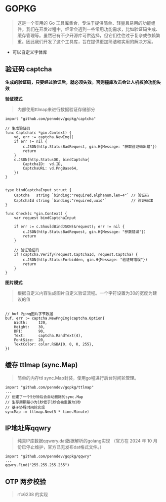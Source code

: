 # GOPKG

> 这是一个实用的 Go 工具库集合，专注于提供简单、轻量且易用的功能组件。我们在开发过程中，经常会遇到一些常用功能需求，比如验证码生成、缓存管理等。虽然已有不少开源库可供选择，但它们往往过于复杂或依赖繁重。因此我们开发了这个工具库，旨在提供更加简洁和实用的解决方案。

- 可以自定义字体库

## 验证码 captcha

**生成的验证码，只要经过验证后，就必须失效。否则撞库攻击会让人机校验功能失效**

**验证模式**
> 内部使用ttlmap来进行数据验证存储部分

```golang
import "github.com/penndev/gopkg/captcha"

// 生成验证码
func Captcha(c *gin.Context) {
	vd, err := captcha.NewImg()
	if err != nil {
		c.JSON(http.StatusBadRequest, gin.H{Message: "获取验证码出错"})
		return
	}
	c.JSON(http.StatusOK, bindCaptcha{
		CaptchaID:  vd.ID,
		CaptchaURL: vd.PngBase64,
	})
}


type bindCaptchaInput struct {
	Captcha   string `binding:"required,alphanum,len=4"` // 验证码
	CaptchaId string `binding:"required,uuid"`           // 验证码ID
}

func Check(c *gin.Context) {
	var request bindCaptchaInput

	if err := c.ShouldBindJSON(&request); err != nil {
		c.JSON(http.StatusBadRequest, gin.H{Message: "参数错误"})
		return
	}

	// 验证验证码
	if !captcha.Verify(request.CaptchaId, request.Captcha) {
		c.JSON(http.StatusForbidden, gin.H{Message: "验证码错误"})
		return
	}
}

```

**图片模式** 

> 根据自定义内容生成图片自定义验证流程。一个字符设置为30的宽度为建议的值

```golang

// buf 为png图片字节数据
buf, err := captcha.NewPngImg(captcha.Option{
    Width:     120,
    Height:    30,
    DPI:       90,
    Text:      captcha.RandText(4),
    FontSize:  20,
    TextColor: color.RGBA{0, 0, 0, 255},
})

```

## 缓存 ttlmap (sync.Map)
> 简单的内存ttl sync.Map封装，使用go程进行后台时间轮管理。


```golang
import "github.com/penndev/gopkg/ttlmap"
...
// 创建了一个5分钟后会自动删除的sync.Map
// 生存周期最小为1秒低于1秒会被重置为1秒
// 基于协程时间轮实现
syncMap := ttlmap.New(5 * time.Minute)
```

## IP地址库qqwry
> 纯真IP库数据qqwery.dat数据解析的golang实现 （官方在 2024 年 10 月份已停止维护，官方已无发布dat格式文件。）

```golang
import "github.com/penndev/gopkg/qqwry"
...
qqwry.Find("255.255.255.255")
```


## OTP 两步校验
> rfc6238 的实现